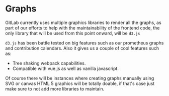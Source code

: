 # Graphs

GitLab currently uses multiple graphics libraries to render all the graphs, as part of our efforts to help with the maintainability of the frontend code, the only library that will be used from this point onward, will be `d3.js`

`d3.js` has been battle tested on big features such as our prometheus graphs and contribution calendars. Also it gives us a couple of cool features such as:

* Tree shaking webpack capabilities.
* Compatible with vue.js as well as vanilla javascript.

Of course there will be instances where creating graphs manually using SVG or canvas HTML 5 graphics will be totally doable, if that's case just make sure to not add more libraries to maintain.
